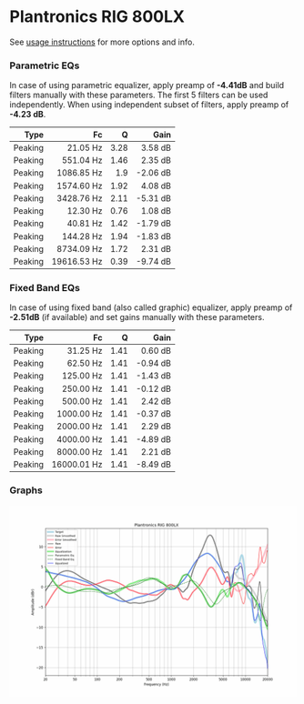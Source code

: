 # Plantronics RIG 800LX
See [usage instructions](https://github.com/jaakkopasanen/AutoEq#usage) for more options and info.

### Parametric EQs
In case of using parametric equalizer, apply preamp of **-4.41dB** and build filters manually
with these parameters. The first 5 filters can be used independently.
When using independent subset of filters, apply preamp of **-4.23 dB**.

| Type    | Fc          |    Q | Gain     |
|--------:|------------:|-----:|---------:|
| Peaking | 21.05 Hz    | 3.28 | 3.58 dB  |
| Peaking | 551.04 Hz   | 1.46 | 2.35 dB  |
| Peaking | 1086.85 Hz  | 1.9  | -2.06 dB |
| Peaking | 1574.60 Hz  | 1.92 | 4.08 dB  |
| Peaking | 3428.76 Hz  | 2.11 | -5.31 dB |
| Peaking | 12.30 Hz    | 0.76 | 1.08 dB  |
| Peaking | 40.81 Hz    | 1.42 | -1.79 dB |
| Peaking | 144.28 Hz   | 1.94 | -1.83 dB |
| Peaking | 8734.09 Hz  | 1.72 | 2.31 dB  |
| Peaking | 19616.53 Hz | 0.39 | -9.74 dB |

### Fixed Band EQs
In case of using fixed band (also called graphic) equalizer, apply preamp of **-2.51dB**
(if available) and set gains manually with these parameters.

| Type    | Fc          |    Q | Gain     |
|--------:|------------:|-----:|---------:|
| Peaking | 31.25 Hz    | 1.41 | 0.60 dB  |
| Peaking | 62.50 Hz    | 1.41 | -0.94 dB |
| Peaking | 125.00 Hz   | 1.41 | -1.43 dB |
| Peaking | 250.00 Hz   | 1.41 | -0.12 dB |
| Peaking | 500.00 Hz   | 1.41 | 2.42 dB  |
| Peaking | 1000.00 Hz  | 1.41 | -0.37 dB |
| Peaking | 2000.00 Hz  | 1.41 | 2.29 dB  |
| Peaking | 4000.00 Hz  | 1.41 | -4.89 dB |
| Peaking | 8000.00 Hz  | 1.41 | 2.21 dB  |
| Peaking | 16000.01 Hz | 1.41 | -8.49 dB |

### Graphs
![](./Plantronics%20RIG%20800LX.png)